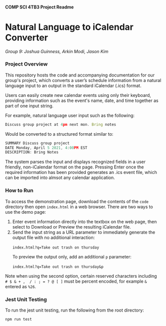 #### COMP SCI 4TB3 Project Readme
# Natural Language to iCalendar Converter 
_Group 9: Joshua Guinness, Arkin Modi, Jason Kim_


### Project Overview
This repository hosts the code and accompanying documentation for our group's project, which converts a user’s schedule information from a natural language input to an output in the standard iCalendar (.ics) format. 

Users can easily create new calendar events using only their keyboard, providing information such as the event's name, date, and time together as part of one input string.

For example, natural language user input such as the following:
```js
Discuss group project at 4pm next mon. Bring notes
```
Would be converted to a structured format similar to:
```js
SUMMARY Discuss group project
DATE Monday, April 5 2021, 4:00PM EST
DESCRIPTION: Bring Notes
```

The system parses the input and displays recognized fields in a user friendly, non-iCalendar format on the page. Pressing Enter once the required information has been provided generates an .ics event file, which can be imported into almsot any calendar application.

### How to Run
To access the demonstration page, download the contents of the `code` directory then open `index.html` in a web browser. There are two ways to use the demo page:

1. Enter event information directly into the textbox on the web page, then select to Download or Preview the resulting iCalendar file.
2. Send the input string as a URL parameter to immediately generate the output file with no additional interaction: 

&nbsp;&nbsp;&nbsp;&nbsp;&nbsp;&nbsp;```index.html?q=Take out trash on thursday```

&nbsp;&nbsp;&nbsp;&nbsp;&nbsp;&nbsp;To preview the output only, add an additional `p` parameter:

&nbsp;&nbsp;&nbsp;&nbsp;&nbsp;&nbsp;```index.html?q=Take out trash on thursday&p```

Note when using the second option, certain reserved characters including ` # $ & + ,  / : ; = ? @ [ ]` must be percent encoded, for example `&` entered as `%26`.

### Jest Unit Testing
To run the jest unit testing, run the following from the root directory:

```
npm run test
```